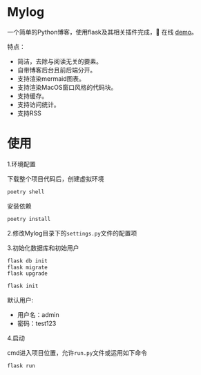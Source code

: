 Mylog
====
一个简单的Python博客，使用flask及其相关插件完成，👀 在线 [demo](https://www.wsh233.cn)。

特点：

* 简洁，去除与阅读无关的要素。
* 自带博客后台且前后端分开。
* 支持渲染mermaid图表。
* 支持渲染MacOS窗口风格的代码块。
* 支持缓存。
* 支持访问统计。
* 支持RSS

使用
====

1.环境配置

下载整个项目代码后，创建虚拟环境

```bash
poetry shell
```



安装依赖

```bash
poetry install
```



2.修改Mylog目录下的`settings.py`文件的配置项

3.初始化数据库和初始用户

```bash
flask db init
flask migrate
flask upgrade

flask init
```



默认用户:

* 用户名：admin
* 密码：test123



4.启动

cmd进入项目位置，允许`run.py`文件或运用如下命令

```bash
flask run
```

